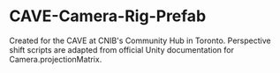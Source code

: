# CAVE-Camera-Rig-Prefab

Created for the CAVE at CNIB's Community Hub in Toronto.
Perspective shift scripts are adapted from official Unity documentation for Camera.projectionMatrix.
